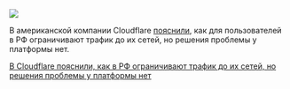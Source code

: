 <!--2025-06-27 10:34:05-->
<div class="yb">
  <div class="rss habr"><img src="https://habrastorage.org/getpro/habr/upload_files/61f/b21/c52/61fb21c528626431d291bb975c04dc67.png" /><p>В&nbsp;американской компании Cloudflare <a href="https://blog.cloudflare.com/russian-internet-users-are-unable-to-access-the-open-internet/" rel="noopener noreferrer nofollow">пояснили</a>, как&nbsp;для&nbsp;пользователей в&nbsp;РФ ограничивают трафик до&nbsp;их сетей, но&nbsp;решения проблемы у платформы нет.</p> <a... <p class="titl"><a href="https://habr.com/ru/news/922532/?utm_source=habrahabr&utm_medium=rss&utm_campaign=922532">В Cloudflare пояснили, как в РФ ограничивают трафик до их сетей, но решения проблемы у платформы нет</a></p></div>
</div>
